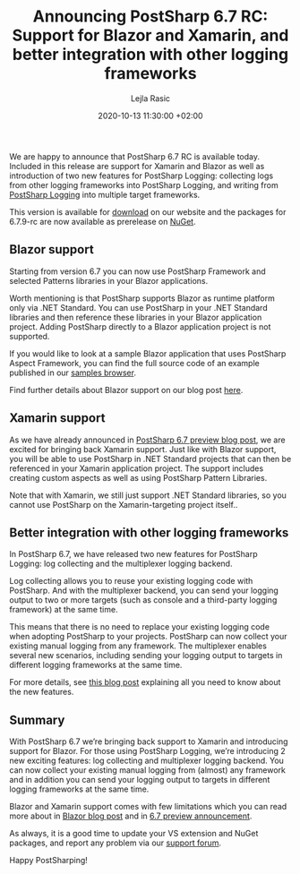 ﻿---
layout: post 
comments: true
title: "Announcing PostSharp 6.7 RC: Support for Blazor and Xamarin, and better integration with other logging frameworks "
date: 2020-10-13 11:30:00 +02:00
categories: [Announcement]
permalink: /post/postsharp-6-7-rc-blazor-xamarin-support-and-enhanced-logging-features.html
author: "Lejla Rasic"
image: /assets/images/blog/2020-10-13-6-7-RC-announcement/6-7-RC-square.jpg
---
We are happy to announce that PostSharp 6.7 RC is available today. Included in this release are support for Xamarin and Blazor as well as introduction of two new features for PostSharp Logging: collecting logs from other logging frameworks into PostSharp Logging, and writing from [PostSharp Logging](https://www.postsharp.net/logging) into multiple target frameworks. 

This version is available for [download](https://www.postsharp.net/downloads/postsharp-6.7/v6.7.9) on our website and the packages for 6.7.9-rc are now available as prerelease on [NuGet](https://www.nuget.org/profiles/PostSharp).

## Blazor support  

Starting from version 6.7 you can now use PostSharp Framework and selected Patterns libraries in your Blazor applications.  

Worth mentioning is that PostSharp supports Blazor as runtime platform only via .NET Standard. You can use PostSharp in your .NET Standard libraries and then reference these libraries in your Blazor application project. Adding PostSharp directly to a Blazor application project is not supported. 

If you would like to look at a sample Blazor application that uses PostSharp Aspect Framework, you can find the full source code of an example published in our [samples browser](https://github.com/postsharp/PostSharp.Samples/tree/master/Blazor/PostSharp.Samples.Blazor.AutoRetry).  

Find further details about Blazor support on our blog post [here](https://blog.postsharp.net/post/blazor-support-6.7.html).  

## Xamarin support  

As we have already announced in [PostSharp 6.7 preview blog post](https://blog.postsharp.net/post/postsharp-6-7-preview-support-for-xamarin-and-net-5.html), we are excited for bringing back Xamarin support. Just like with Blazor support, you will be able to use PostSharp in .NET Standard projects that can then be referenced in your Xamarin application project. The support includes creating custom aspects as well as using PostSharp Pattern Libraries. 

Note that with Xamarin, we still just support .NET Standard libraries, so you cannot use PostSharp on the Xamarin-targeting project itself.. 

## Better integration with other logging frameworks  

In PostSharp 6.7, we have released two new features for PostSharp Logging: log collecting and the multiplexer logging backend.  

Log collecting allows you to reuse your existing logging code with PostSharp. And with the multiplexer backend, you can send your logging output to two or more targets (such as console and a third-party logging framework) at the same time. 

This means that there is no need to replace your existing logging code when adopting PostSharp to your projects. PostSharp can now collect your existing manual logging from any framework. The multiplexer enables several new scenarios, including sending your logging output to targets in different logging frameworks at the same time. 

For more details, see [this blog post](https://blog.postsharp.net/post/collecting-logs-and-multiplexing.html) explaining all you need to know about the new features. 

## Summary

With PostSharp 6.7 we’re bringing back support to Xamarin and introducing support for Blazor. For those using PostSharp Logging, we’re introducing 2 new exciting features: log collecting and multiplexer logging backend. You can now collect your existing manual logging from (almost) any framework and in addition you can send your logging output to targets in different logging frameworks at the same time. 

Blazor and Xamarin support comes with few limitations which you can read more about in [Blazor blog post](https://blog.postsharp.net/post/blazor-support-6.7.html) and in [6.7 preview announcement](https://blog.postsharp.net/post/postsharp-6-7-preview-support-for-xamarin-and-net-5.html). 

As always, it is a good time to update your VS extension and NuGet packages, and report any problem via our [support forum](https://support.postsharp.net/).  

Happy PostSharping! 

 
